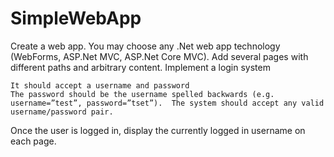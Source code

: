 # SimpleWebApp
Create a web app.  You may choose any .Net web app technology (WebForms, ASP.Net MVC, ASP.Net Core MVC).
Add several pages with different paths and arbitrary content.
Implement a login system

    It should accept a username and password
    The password should be the username spelled backwards (e.g. username=”test”, password=”tset”).  The system should accept any valid username/password pair.

Once the user is logged in, display the currently logged in username on each page. 

